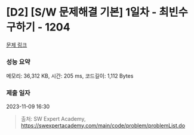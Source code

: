 # [D2] [S/W 문제해결 기본] 1일차 - 최빈수 구하기 - 1204 

[문제 링크](https://swexpertacademy.com/main/code/problem/problemDetail.do?contestProbId=AV13zo1KAAACFAYh) 

### 성능 요약

메모리: 36,312 KB, 시간: 205 ms, 코드길이: 1,112 Bytes

### 제출 일자

2023-11-09 16:30



> 출처: SW Expert Academy, https://swexpertacademy.com/main/code/problem/problemList.do
